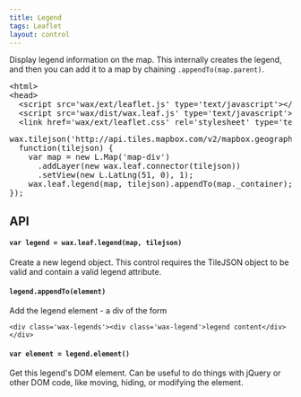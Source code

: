 ```yaml
---
title: Legend
tags: Leaflet
layout: control
---
```


Display legend information on the map. This internally creates the legend,
and then you can add it to a map by chaining `.appendTo(map.parent)`.

<pre class='prettyprint'>
&lt;html&gt;
&lt;head&gt;
  &lt;script src='wax/ext/leaflet.js' type='text/javascript'&gt;&lt;/script&gt;
  &lt;script src='wax/dist/wax.leaf.js' type='text/javascript'&gt;&lt;/script&gt;
  &lt;link href='wax/ext/leaflet.css' rel='stylesheet' type='text/css' /&gt;
</pre>

<div id='map-div' class='demo-map'></div>

<pre class='prettyprint live'>
wax.tilejson('http://api.tiles.mapbox.com/v2/mapbox.geography-class.jsonp',
  function(tilejson) {
    var map = new L.Map('map-div')
      .addLayer(new wax.leaf.connector(tilejson))
      .setView(new L.LatLng(51, 0), 1);
    wax.leaf.legend(map, tilejson).appendTo(map._container);
});
</pre>

## API

#### `var legend = wax.leaf.legend(map, tilejson)`

Create a new legend object. This control requires the TileJSON object
to be valid and contain a valid legend attribute.

#### `legend.appendTo(element)`

Add the legend element - a div of the form

`<div class='wax-legends'><div class='wax-legend'>legend content</div></div>`

#### `var element = legend.element()`

Get this legend's DOM element. Can be useful to do things with jQuery or
other DOM code, like moving, hiding, or modifying the element.
